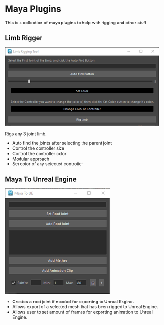 # Maya Plugins

This is a collection of maya plugins to help with rigging and other stuff

## Limb Rigger

<img src = "assets/NewLimbRiggingToolCapture.PNG">

Rigs any 3 joint limb.
* Auto find the joints after selecting the parent joint
* Control the controller size
* Control the controller color
* Modular approach
* Set color of any selected controller

## Maya To Unreal Engine

<img src = "assets/MayaToUECapture.PNG">

* Creates a root joint if needed for exporting to Unreal Engine.
* Allows export of a selected mesh that has been rigged to Unreal Engine.
* Allows user to set amount of frames for exporting animation to Unreal Engine.